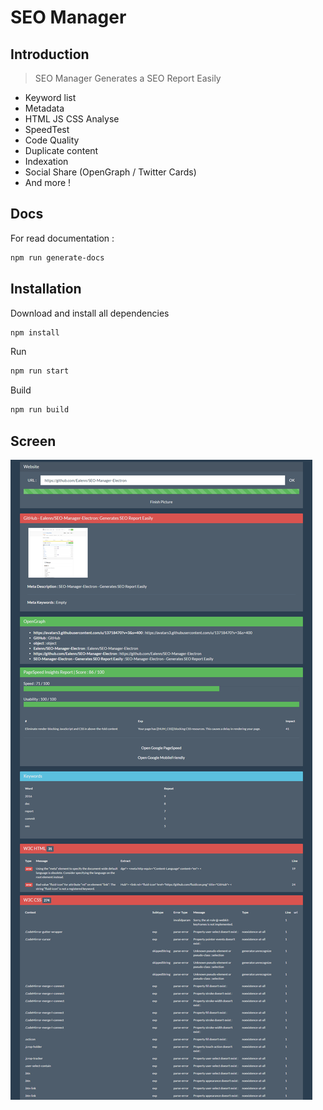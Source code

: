 # SEO Manager

## Introduction

> SEO Manager Generates a SEO Report Easily

* Keyword list
* Metadata
* HTML JS CSS Analyse
* SpeedTest
* Code Quality
* Duplicate content
* Indexation
* Social Share (OpenGraph / Twitter Cards)
* And more !

## Docs

For read documentation :
```bash
npm run generate-docs
```

## Installation

Download and install all dependencies
```bash
npm install
```

Run
```bash
npm run start
```

Build
```bash
npm run build
```

## Screen
![screen](https://raw.githubusercontent.com/Ealenn/SEO-Manager-Electron/master/view/res/img/screenshot.png)
